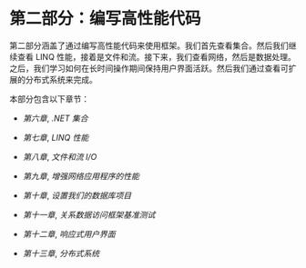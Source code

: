 # 第二部分：编写高性能代码

第二部分涵盖了通过编写高性能代码来使用框架。我们首先查看集合。然后我们继续查看 LINQ 性能，接着是文件和流。接下来，我们查看网络，然后是数据处理。之后，我们学习如何在长时间操作期间保持用户界面活跃。然后我们通过查看可扩展的分布式系统来完成。

本部分包含以下章节：

+   *第六章*, *.NET 集合*

+   *第七章*, *LINQ 性能*

+   *第八章*, *文件和流 I/O*

+   *第九章*, *增强网络应用程序的性能*

+   *第十章*, *设置我们的数据库项目*

+   *第十一章*, *关系数据访问框架基准测试*

+   *第十二章*, *响应式用户界面*

+   *第十三章*, *分布式系统*
